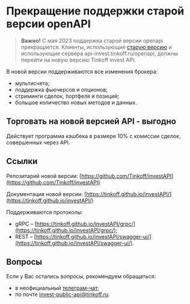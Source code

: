 # Прекращение поддержки старой версии openAPI

>**Важно!**
>С мая 2023 поддержка старой версии openapi прекращается.
Клиенты, использующие [старую версию](https://github.com/Tinkoff/invest-openapi/) и использующие сервера api-invest.tinkoff.ru/openapi, должны перейти на новую версию Tinkoff invest API.

В новой версии поддерживаются все изменения брокера:

* мультисчета;
* поддержка фьючерсов и опционов;
* стриминги сделок, портфеля и позиций;
* большое количество новых методов и данных.

## Торговать на новой версией API - выгодно

Действует программа кэшбека в размере 10% с комиссии сделок, совершенных через API.

## Ссылки

Репозитарий новой версии: [https://github.com/Tinkoff/investAPI](https://github.com/Tinkoff/investAPI)

Документация новой версии: [https://tinkoff.github.io/investAPI/](https://tinkoff.github.io/investAPI/)

Поддерживаются протоколы:

* gRPC – [https://tinkoff.github.io/investAPI/grpc/](https://tinkoff.github.io/investAPI/grpc/);
* REST – [https://tinkoff.github.io/investAPI/swagger-ui/](https://tinkoff.github.io/investAPI/swagger-ui/).

## Вопросы

Если у Вас остались вопросы, рекомендуем обращаться:

* в неофициальный [телеграм-чат](https://t.me/joinchat/VaW05CDzcSdsPULM);
* по почте [invest-public-api@tinkoff.ru](mailto:invest-public-api@tinkoff.ru).

